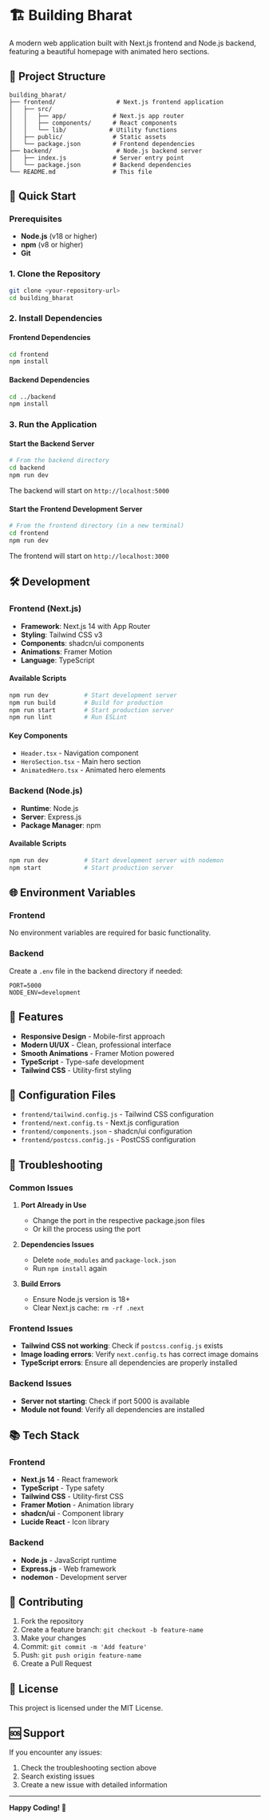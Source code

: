 # 🏗️ Building Bharat

A modern web application built with Next.js frontend and Node.js backend, featuring a beautiful homepage with animated hero sections.

## 📁 Project Structure

```
building_bharat/
├── frontend/                 # Next.js frontend application
│   ├── src/
│   │   ├── app/             # Next.js app router
│   │   ├── components/      # React components
│   │   └── lib/            # Utility functions
│   ├── public/              # Static assets
│   └── package.json         # Frontend dependencies
├── backend/                  # Node.js backend server
│   ├── index.js             # Server entry point
│   └── package.json         # Backend dependencies
└── README.md                # This file
```

## 🚀 Quick Start

### Prerequisites

- **Node.js** (v18 or higher)
- **npm** (v8 or higher)
- **Git**

### 1. Clone the Repository

```bash
git clone <your-repository-url>
cd building_bharat
```

### 2. Install Dependencies

#### Frontend Dependencies
```bash
cd frontend
npm install
```

#### Backend Dependencies
```bash
cd ../backend
npm install
```

### 3. Run the Application

#### Start the Backend Server
```bash
# From the backend directory
cd backend
npm run dev
```
The backend will start on `http://localhost:5000`

#### Start the Frontend Development Server
```bash
# From the frontend directory (in a new terminal)
cd frontend
npm run dev
```
The frontend will start on `http://localhost:3000`

## 🛠️ Development

### Frontend (Next.js)

- **Framework**: Next.js 14 with App Router
- **Styling**: Tailwind CSS v3
- **Components**: shadcn/ui components
- **Animations**: Framer Motion
- **Language**: TypeScript

#### Available Scripts
```bash
npm run dev          # Start development server
npm run build        # Build for production
npm run start        # Start production server
npm run lint         # Run ESLint
```

#### Key Components
- `Header.tsx` - Navigation component
- `HeroSection.tsx` - Main hero section
- `AnimatedHero.tsx` - Animated hero elements

### Backend (Node.js)

- **Runtime**: Node.js
- **Server**: Express.js
- **Package Manager**: npm

#### Available Scripts
```bash
npm run dev          # Start development server with nodemon
npm start            # Start production server
```

## 🌐 Environment Variables

### Frontend
No environment variables are required for basic functionality.

### Backend
Create a `.env` file in the backend directory if needed:
```env
PORT=5000
NODE_ENV=development
```

## 📱 Features

- **Responsive Design** - Mobile-first approach
- **Modern UI/UX** - Clean, professional interface
- **Smooth Animations** - Framer Motion powered
- **TypeScript** - Type-safe development
- **Tailwind CSS** - Utility-first styling

## 🔧 Configuration Files

- `frontend/tailwind.config.js` - Tailwind CSS configuration
- `frontend/next.config.ts` - Next.js configuration
- `frontend/components.json` - shadcn/ui configuration
- `frontend/postcss.config.js` - PostCSS configuration

## 🚨 Troubleshooting

### Common Issues

1. **Port Already in Use**
   - Change the port in the respective package.json files
   - Or kill the process using the port

2. **Dependencies Issues**
   - Delete `node_modules` and `package-lock.json`
   - Run `npm install` again

3. **Build Errors**
   - Ensure Node.js version is 18+
   - Clear Next.js cache: `rm -rf .next`

### Frontend Issues

- **Tailwind CSS not working**: Check if `postcss.config.js` exists
- **Image loading errors**: Verify `next.config.ts` has correct image domains
- **TypeScript errors**: Ensure all dependencies are properly installed

### Backend Issues

- **Server not starting**: Check if port 5000 is available
- **Module not found**: Verify all dependencies are installed

## 📚 Tech Stack

### Frontend
- **Next.js 14** - React framework
- **TypeScript** - Type safety
- **Tailwind CSS** - Utility-first CSS
- **Framer Motion** - Animation library
- **shadcn/ui** - Component library
- **Lucide React** - Icon library

### Backend
- **Node.js** - JavaScript runtime
- **Express.js** - Web framework
- **nodemon** - Development server

## 🤝 Contributing

1. Fork the repository
2. Create a feature branch: `git checkout -b feature-name`
3. Make your changes
4. Commit: `git commit -m 'Add feature'`
5. Push: `git push origin feature-name`
6. Create a Pull Request

## 📝 License

This project is licensed under the MIT License.

## 🆘 Support

If you encounter any issues:
1. Check the troubleshooting section above
2. Search existing issues
3. Create a new issue with detailed information

---

**Happy Coding! 🚀**
